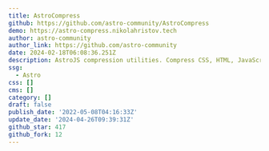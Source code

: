 ```yaml
---
title: AstroCompress
github: https://github.com/astro-community/AstroCompress
demo: https://astro-compress.nikolahristov.tech
author: astro-community
author_link: https://github.com/astro-community
date: 2024-02-18T06:08:36.251Z
description: AstroJS compression utilities. Compress CSS, HTML, JavaScript and more!
ssg:
  - Astro
css: []
cms: []
category: []
draft: false
publish_date: '2022-05-08T04:16:33Z'
update_date: '2024-04-26T09:39:31Z'
github_star: 417
github_fork: 12
---
```

